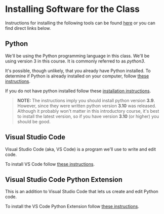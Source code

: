 # Installing Software for the Class

Instructions for installing the following tools can be found [here](https://docs.microsoft.com/en-us/learn/modules/python-install-vscode/) or you can find direct links below.

## Python

We'll be using the Python programming language in this class. We'll be using version 3 in this course. It is commonly referred to as _python3_.

It's possible, though unlikely, that you already have Python installed. To determine if Python is already installed on your computer, follow [these instructions](https://docs.microsoft.com/en-us/learn/modules/python-install-vscode/2-python-programming-language).

If you do not have python installed follow these [installation instructions](https://docs.microsoft.com/en-us/learn/modules/python-install-vscode/3-exercise-install-python3).

> **NOTE:** The instructions imply you should install python version **3.9**. However, since they were written python version **3.10** was released. Although it probably won't matter in this introductory course, it's best to install the latest version, so if you have version **3.10** (or higher) you should be good.

## Visual Studio Code

Visual Studio Code (aka, VS Code) is a program we'll use to write and edit code.

To install VS Code follow [these instructions](https://docs.microsoft.com/en-us/learn/modules/python-install-vscode/4-exercise-install-visual-studio-code).

## Visual Studio Code Python Extension

This is an addition to Visual Studio Code that lets us create and edit Python code.

To install the VS Code Python Extension follow [these instructions](https://docs.microsoft.com/en-us/learn/modules/python-install-vscode/5-exercise-install-python-extension).